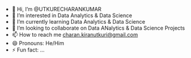 - 👋 Hi, I’m @UTKURECHARANKUMAR
- 👀 I’m interested in Data Analytics & Data Science 
- 🌱 I’m currently learning Data Analytics & Data Science
- 💞️ I’m looking to collaborate on Data ANalytics & Data Science Projects 
- 📫 How to reach me charan.kiranutkuri@gmail.com
- 😄 Pronouns: He/Him
- ⚡ Fun fact: ...

<!---
UTKURECHARANKUMAR/UTKURECHARANKUMAR is a ✨ special ✨ repository because its `README.md` (this file) appears on your GitHub profile.
You can click the Preview link to take a look at your changes.
--->
